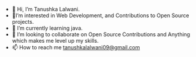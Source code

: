 - 👋 Hi, I’m  Tanushka Lalwani.
- 👀I’m interested in Web Development, and Contributions to Open Source projects.
- 🌱 I’m currently learning java.  
- 💞️ I’m looking to collaborate on Open Source Contributions and Anything which makes me level up my skills.
- 📫 How to reach me  tanushkalalwani09@gmail.com
